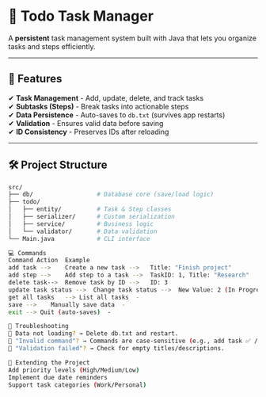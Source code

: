 # 📝 Todo Task Manager  

A **persistent** task management system built with Java that lets you organize tasks and steps efficiently.  

---

## 🚀 Features  
✔ **Task Management** - Add, update, delete, and track tasks  
✔ **Subtasks (Steps)** - Break tasks into actionable steps  
✔ **Data Persistence** - Auto-saves to `db.txt` (survives app restarts)  
✔ **Validation** - Ensures valid data before saving  
✔ **ID Consistency** - Preserves IDs after reloading  

---

## 🛠️ Project Structure  
```bash
src/  
├── db/                  # Database core (save/load logic)  
├── todo/  
│   ├── entity/          # Task & Step classes  
│   ├── serializer/      # Custom serialization  
│   ├── service/         # Business logic  
│   └── validator/       # Data validation  
└── Main.java            # CLI interface

💻 Commands
Command	Action	Example
add task -->	Create a new task -->	Title: "Finish project"
add step -->	Add step to a task -->	TaskID: 1, Title: "Research"
delete task-->	Remove task by ID -->	ID: 3
update task status -->	Change task status -->	New Value: 2 (In Progress)
get all tasks	--> List all tasks	-
save -->	Manually save data	-
exit --> Quit (auto-saves)	-

🚨 Troubleshooting
🔹 Data not loading? → Delete db.txt and restart.
🔹 "Invalid command"? → Commands are case-sensitive (e.g., add task ✅ / ADD TASK ❌).
🔹 "Validation failed"? → Check for empty titles/descriptions.

🔧 Extending the Project
Add priority levels (High/Medium/Low)
Implement due date reminders
Support task categories (Work/Personal)
